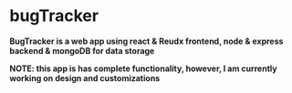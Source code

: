 # bugTracker

**BugTracker is a web app using react & Reudx frontend, node & express backend & mongoDB for data storage**

**NOTE: this app is has complete functionality, however, I am currently working on design and customizations**

